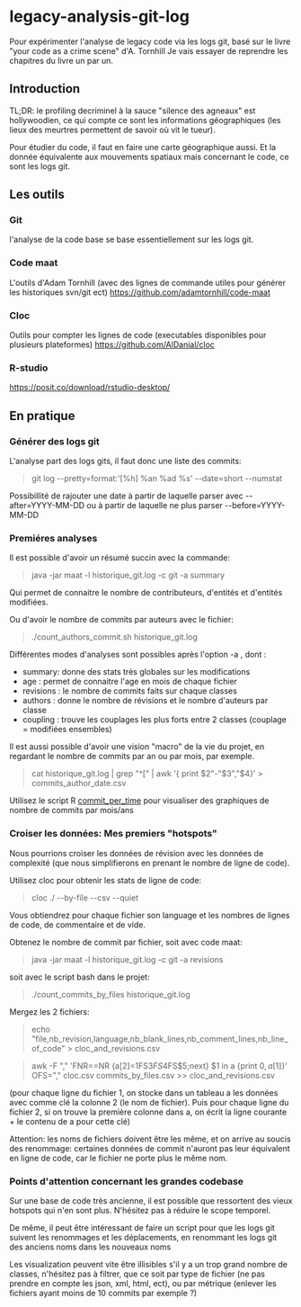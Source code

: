 # legacy-analysis-git-log
Pour expérimenter l'analyse de legacy code via les logs git, basé sur le livre "your code as a crime scene" d'A. Tornhill
Je vais essayer de reprendre les chapitres du livre un par un.

## Introduction
TL;DR: 
le profiling decriminel à la sauce "silence des agneaux" est hollywoodien, ce qui compte ce sont les informations géographiques (les lieux des meurtres permettent de savoir où vit le tueur).

Pour étudier du code, il faut en faire une carte géographique aussi. Et la donnée équivalente aux mouvements spatiaux mais concernant le code, ce sont les logs git.


## Les outils

### Git
l'analyse de la code base se base essentiellement sur les logs git.

### Code maat
L'outils d'Adam Tornhill (avec des lignes de commande utiles pour générer les historiques svn/git ect)
https://github.com/adamtornhill/code-maat

### Cloc
Outils pour compter les lignes de code (executables disponibles pour plusieurs plateformes)
https://github.com/AlDanial/cloc

### R-studio
https://posit.co/download/rstudio-desktop/

## En pratique

### Générer des logs git

L'analyse part des logs gits, il faut donc une liste des commits:
> git log --pretty=format:'[%h] %an %ad %s' --date=short --numstat

Possibillité de rajouter une date à partir de laquelle parser avec --after=YYYY-MM-DD ou à partir de laquelle ne plus parser --before=YYYY-MM-DD

### Premiéres analyses

Il est possible d'avoir un résumé succin avec la commande:
> java -jar maat -l historique_git.log -c git -a summary

Qui permet de connaitre le nombre de contributeurs, d'entités et d'entités modifiées.

Ou d'avoir le nombre de commits par auteurs avec le fichier:
> ./count_authors_commit.sh historique_git.log


Différentes modes d'analyses sont possibles après l'option -a , dont :
- summary: donne des stats très globales sur les modifications
- age : permet de connaitre l'age en mois de chaque fichier
- revisions : le nombre de commits faits sur chaque classes 
- authors : donne le nombre de révisions et le nombre d'auteurs par classe
- coupling : trouve les couplages les plus forts entre 2 classes (couplage = modifiées ensembles)


Il est aussi possible d'avoir une vision "macro" de la vie du projet, en regardant le nombre de commits par an ou par mois, par exemple.


> cat historique_git.log | grep "^\[" | awk '{ print $2"-"$3","$4}' > commits_author_date.csv

 Utilisez le script R [commit_per_time](R/commits_per_time.R) pour visualiser des graphiques de nombre de commits par mois/ans

### Croiser les données: Mes premiers "hotspots"

Nous pourrions croiser les données de révision avec les données de complexité (que nous simplifierons en prenant le nombre de ligne de code).

Utilisez cloc pour obtenir les stats de ligne de code:
> cloc ./ --by-file --csv --quiet

Vous obtiendrez pour chaque fichier son language et les nombres de lignes de code, de commentaire et de vide.

Obtenez le nombre de commit par fichier, soit avec code maat:
> java -jar maat -l historique_git.log -c git -a revisions

soit avec le script bash dans le projet:
> ./count_commits_by_files historique_git.log

Mergez les 2 fichiers:
> echo "file,nb_revision,language,nb_blank_lines,nb_comment_lines,nb_line_of_code" > cloc_and_revisions.csv

> awk -F "," 'FNR==NR {a[$2]=$1FS$3FS$4FS$5;next} $1 in a {print $0,a[$1]}' OFS="," cloc.csv commits_by_files.csv >> cloc_and_revisions.csv

(pour chaque ligne du fichier 1, on stocke dans un tableau a les données avec comme clé la colonne 2 (le nom de fichier). Puis pour chaque ligne du fichier 2, si on trouve la première colonne dans a, on écrit la ligne courante + le contenu de a pour cette clé)

Attention:
les noms de fichiers doivent être les même, et on arrive au soucis des renommage: certaines données de commit n'auront pas leur équivalent en ligne de code, car le fichier ne porte plus le même nom.

### Points d'attention concernant les grandes codebase

Sur une base de code très ancienne, il est possible que ressortent des vieux hotspots qui n'en sont plus. 
N'hésitez pas à réduire le scope temporel.

De même, il peut être intéressant de faire un script pour que les logs git suivent les renommages et les déplacements, en renommant les logs git des anciens noms dans les nouveaux noms

Les visualization peuvent vite être illisibles s'il y a un trop grand nombre de classes, n'hésitez pas à filtrer, que ce soit par type de fichier (ne pas prendre en compte les json, xml, html, ect), ou par métrique (enlever les fichiers ayant moins de 10 commits par exemple ?)

### 